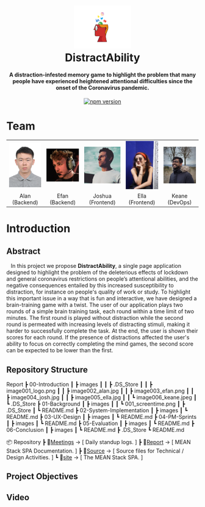 <h1 align="center">
<center>
<img src="Report/00-Introduction/images/image001_logo.png" alt="drawing" width="150"/>
<br>
DistractAbility
</h1>

<h4 align="center">A distraction-infested memory game to highlight the problem that many people have experienced heightened attentional difficulties since the onset of the Coronavirus pandemic.</h4>

<p align="center">
  <a href="https://badge.fury.io/js/%40angular%2Fcore"><img src="https://badge.fury.io/js/%40angular%2Fcore.svg" alt="npm version" 	height="18"></a>
</p>

# Team
<table style="width:100%">
    <tr>
        <td><center><img src="Report/00-Introduction/images/image002_alan.jpg" width="100"></center></td>
        <td><center><img src="Report/00-Introduction/images/image003_efan.png" width="100"></center></td>
        <td><center><img src="Report/00-Introduction/images/image004_josh.jpg" width="100"></center></td>
        <td><center><img src="Report/00-Introduction/images/image005_ella.jpg" width="100"></center></td>
        <td><center><img src="Report/00-Introduction/images/image006_keane.jpeg" width="100"></center></td>
    </tr>
    <tr>
        <td colspan="1"><center>Alan (Backend)</center></td>
        <td colspan="1"><center>Efan (Backend)</center></td>
        <td colspan="1"><center>Joshua (Frontend)</center></td>
        <td colspan="1"><center>Ella (Frontend)</center></td>
        <td colspan="1"><center>Keane (DevOps)</center></td>
    </tr>
</table>

# Introduction
## Abstract
&nbsp;&nbsp; In this project we propose **DistractAbility**, a single page application designed to highlight the problem of the deleterious effects of lockdown and general coronavirus restrictions on people’s attentional abilities, and the negative consequences entailed by this increased susceptibility to distraction, for instance on people's quality of work or study. To highlight this important issue in a way that is fun and interactive, we have designed a brain-training game with a twist. The user of our application plays two rounds of a simple brain training task, each round within a time limit of two minutes. The first round is played without distraction while the second round is permeated with increasing levels of distracting stimuli, making it harder to successfully complete the task. At the end, the user is shown their scores for each round. If the presence of distractions affected the user's ability to focus on correctly completing the mind games, the second score can be expected to be lower than the first.

## Repository Structure
Report
 ┣ 00-Introduction
 ┃ ┣ images
 ┃ ┃ ┣ .DS_Store
 ┃ ┃ ┣ image001_logo.png
 ┃ ┃ ┣ image002_alan.jpg
 ┃ ┃ ┣ image003_efan.png
 ┃ ┃ ┣ image004_josh.jpg
 ┃ ┃ ┣ image005_ella.jpg
 ┃ ┃ ┗ image006_keane.jpeg
 ┃ ┗ .DS_Store
 ┣ 01-Background
 ┃ ┣ images
 ┃ ┃ ┗ 001_screentime.png
 ┃ ┣ .DS_Store
 ┃ ┗ README.md
 ┣ 02-System-Implementation
 ┃ ┣ images
 ┃ ┗ README.md
 ┣ 03-UX-Design
 ┃ ┣ images
 ┃ ┗ README.md
 ┣ 04-PM-Sprints
 ┃ ┣ images
 ┃ ┗ README.md
 ┣ 05-Evaluation
 ┃ ┣ images
 ┃ ┗ README.md
 ┣ 06-Conclusion
 ┃ ┣ images
 ┃ ┗ README.md
 ┣ .DS_Store
 ┗ README.md





📦 Repository
 ┣ 📂[Meetings](Meetings/README.md) &#8594; [ Daily standup logs. ]
 ┣ 📂[Report](Report/README.md) &#8594; [ MEAN Stack SPA Documentation. ]
 ┣ 📂[Source](https://github.com/keane-fernandes/Group1Project/tree/keane-documentation/Source) &#8594; [ Source files for Technical / Design Activities. ]
 ┗ 📂[site](https://github.com/keane-fernandes/Group1Project/tree/keane-documentation/site) &#8594; [ The MEAN Stack SPA. ]



## Project Objectives
## Video